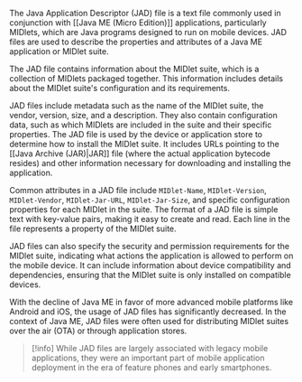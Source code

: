 The Java Application Descriptor (JAD) file is a text file commonly used in conjunction with [[Java ME (Micro Edition)]] applications, particularly MIDlets, which are Java programs designed to run on mobile devices. JAD files are used to describe the properties and attributes of a Java ME application or MIDlet suite.

The JAD file contains information about the MIDlet suite, which is a collection of MIDlets packaged together. This information includes details about the MIDlet suite's configuration and its requirements.

JAD files include metadata such as the name of the MIDlet suite, the vendor, version, size, and a description. They also contain configuration data, such as which MIDlets are included in the suite and their specific properties. The JAD file is used by the device or application store to determine how to install the MIDlet suite. It includes URLs pointing to the [[Java Archive (JAR)|JAR]] file (where the actual application bytecode resides) and other information necessary for downloading and installing the application.

Common attributes in a JAD file include `MIDlet-Name`, `MIDlet-Version`, `MIDlet-Vendor`, `MIDlet-Jar-URL`, `MIDlet-Jar-Size`, and specific configuration properties for each MIDlet in the suite. The format of a JAD file is simple text with key-value pairs, making it easy to create and read. Each line in the file represents a property of the MIDlet suite.

JAD files can also specify the security and permission requirements for the MIDlet suite, indicating what actions the application is allowed to perform on the mobile device. It can include information about device compatibility and dependencies, ensuring that the MIDlet suite is only installed on compatible devices.

With the decline of Java ME in favor of more advanced mobile platforms like Android and iOS, the usage of JAD files has significantly decreased. In the context of Java ME, JAD files were often used for distributing MIDlet suites over the air (OTA) or through application stores.

>[!info]
>While JAD files are largely associated with legacy mobile applications, they were an important part of mobile application deployment in the era of feature phones and early smartphones.